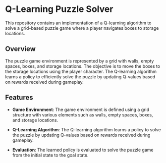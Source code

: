# Q-Learning Puzzle Solver

This repository contains an implementation of a Q-learning algorithm to solve a grid-based puzzle game where a player navigates boxes to storage locations.

## Overview

The puzzle game environment is represented by a grid with walls, empty spaces, boxes, and storage locations. The objective is to move the boxes to the storage locations using the player character. The Q-learning algorithm learns a policy to efficiently solve the puzzle by updating Q-values based on rewards received during gameplay.

## Features

- **Game Environment**: The game environment is defined using a grid structure with various elements such as walls, empty spaces, boxes, and storage locations.

- **Q-Learning Algorithm**: The Q-learning algorithm learns a policy to solve the puzzle by updating Q-values based on rewards received during gameplay.

- **Evaluation**: The learned policy is evaluated to solve the puzzle game from the initial state to the goal state.



